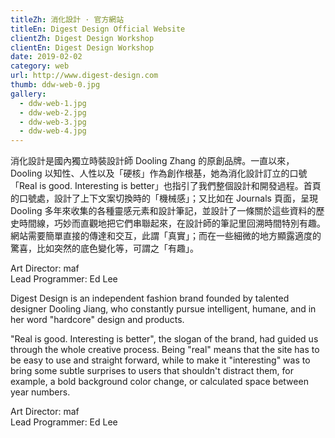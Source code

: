 ```yaml
---
titleZh: 消化設計 · 官方網站
titleEn: Digest Design Official Website
clientZh: Digest Design Workshop
clientEn: Digest Design Workshop
date: 2019-02-02
category: web
url: http://www.digest-design.com
thumb: ddw-web-0.jpg
gallery:
  - ddw-web-1.jpg
  - ddw-web-2.jpg
  - ddw-web-3.jpg
  - ddw-web-4.jpg
---
```


消化設計是國內獨立時裝設計師 Dooling Zhang 的原創品牌。一直以來，Dooling 以知性、人性以及「硬核」作為創作根基，她為消化設計訂立的口號「Real is good. Interesting is better」也指引了我們整個設計和開發過程。首頁的口號處，設計了上下文案切換時的「機械感」；又比如在 Journals 頁面，呈現 Dooling 多年來收集的各種靈感元素和設計筆記，並設計了一條關於這些資料的歷史時間線，巧妙而直觀地把它們串聯起來，在設計師的筆記里回溯時間特別有趣。網站需要簡單直接的傳達和交互，此謂「真實」；而在一些細微的地方顯露適度的驚喜，比如突然的底色變化等，可謂之「有趣」。

Art Director: maf<br/>Lead Programmer: Ed Lee

<!-- lang -->

Digest Design is an independent fashion brand founded by talented designer Dooling Jiang, who constantly pursue intelligent, humane, and in her word "hardcore" design and products.

"Real is good. Interesting is better", the slogan of the brand, had guided us through the whole creative process. Being "real" means that the site has to be easy to use and straight forward, while to make it "interesting" was to bring some subtle surprises to users that shouldn't distract them, for example, a bold background color change, or calculated space between year numbers.

Art Director: maf<br/>Lead Programmer: Ed Lee
